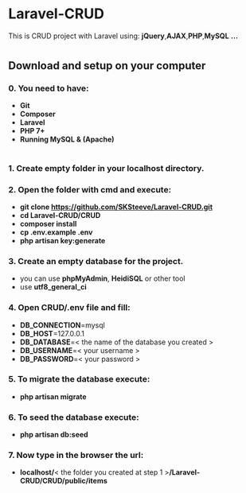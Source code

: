 # Laravel-CRUD

This is CRUD project with Laravel using:
   **jQuery**,**AJAX**,**PHP**,**MySQL** **...**


#
## **Download and setup on your computer**

### 0. You need to have:
   * **Git**
   * **Composer**
   * **Laravel**
   * **PHP 7+**
   * **Running MySQL & (Apache)**
#
### 1. Create empty folder in your **localhost directory**.
### 2. Open the folder with cmd and execute:
   * **git clone https://github.com/SKSteeve/Laravel-CRUD.git**
   * **cd Laravel-CRUD/CRUD**
   * **composer install**
   * **cp .env.example .env**
   * **php artisan key:generate**
### 3. Create an empty database for the project.
   * you can use **phpMyAdmin**, **HeidiSQL** or other tool
   * use **utf8_general_ci**
### 4. Open CRUD/.env file and fill:
   * **DB_CONNECTION**=mysql
   * **DB_HOST**=127.0.0.1
   * **DB_DATABASE**=< the name of the database you created >
   * **DB_USERNAME**=< your username >
   * **DB_PASSWORD**=< your password >
### 5. To migrate the database execute:
   * **php artisan migrate**
### 6. To seed the database execute:
   * **php artisan db:seed**
### 7. Now type in the browser the url:
   * **localhost/**< the folder you created at step 1 >**/Laravel-CRUD/CRUD/public/items**
        